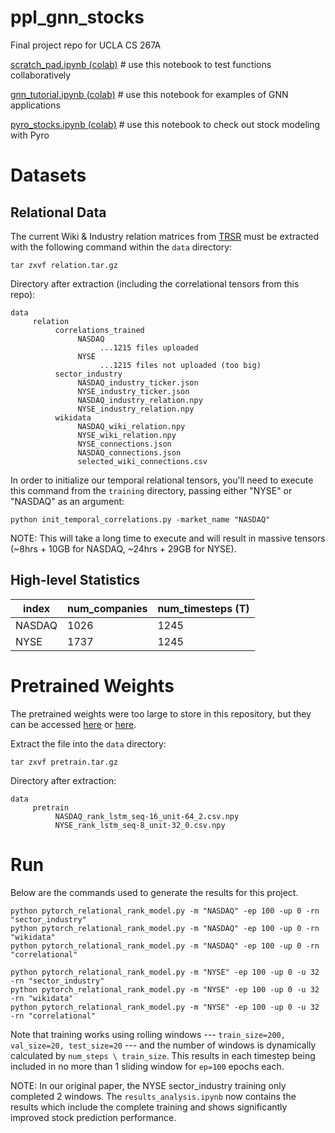 # ppl_gnn_stocks
Final project repo for UCLA CS 267A

[scratch_pad.ipynb (colab)](https://colab.research.google.com/drive/1g_qK-H78nIF5re4jgve9Zq8UoFQIG8bC?usp=sharing) # use this notebook to test functions collaboratively

[gnn_tutorial.ipynb (colab)](https://colab.research.google.com/drive/11kPl_81fmaIqoUH48Ozl3N83uXqL7xXO) # use this notebook for examples of GNN applications

[pyro_stocks.ipynb (colab)](https://colab.research.google.com/drive/1f8UDNfQdb_fGI3jcMfwl-70rRr-aSOCA#scrollTo=c20pAMkoOo1H) # use this notebook to check out stock modeling with Pyro

# Datasets

## Relational Data

The current Wiki & Industry relation matrices from [TRSR](https://github.com/fulifeng/Temporal_Relational_Stock_Ranking) must be extracted with the following command within the `data` directory:

```
tar zxvf relation.tar.gz
```
Directory after extraction (including the correlational tensors from this repo):
```
data
     relation
          correlations_trained
               NASDAQ
                    ...1215 files uploaded
               NYSE
                    ...1215 files not uploaded (too big)
          sector_industry
               NASDAQ_industry_ticker.json
               NYSE_industry_ticker.json
               NASDAQ_industry_relation.npy
               NYSE_industry_relation.npy
          wikidata
               NASDAQ_wiki_relation.npy
               NYSE_wiki_relation.npy
               NYSE_connections.json
               NASDAQ_connections.json
               selected_wiki_connections.csv
```

In order to initialize our temporal relational tensors, you'll need to execute this command from the `training` directory, passing either "NYSE" or "NASDAQ" as an argument:

```
python init_temporal_correlations.py -market_name "NASDAQ"
```

NOTE: This will take a long time to execute and will result in massive tensors (~8hrs + 10GB for NASDAQ, ~24hrs + 29GB for NYSE).

## High-level Statistics

| index  | num_companies | num_timesteps (T) | 
|--------|---------------|-------------------|
| NASDAQ | 1026          | 1245              | 
| NYSE   | 1737          | 1245              | 

# Pretrained Weights

The pretrained weights were too large to store in this repository, but they can be accessed [here](https://drive.google.com/file/d/1HpAsHH4oGdLrWeOby17pjVv3uIMe1TGh/view) or [here](https://drive.google.com/file/d/1fyNCZ62pEItTQYEBzLwsZ9ehX_-Ai3qT/view).

Extract the file into the `data` directory:

```
tar zxvf pretrain.tar.gz
```
Directory after extraction:
```
data
     pretrain
          NASDAQ_rank_lstm_seq-16_unit-64_2.csv.npy
          NYSE_rank_lstm_seq-8_unit-32_0.csv.npy
```

# Run

Below are the commands used to generate the results for this project.

```
python pytorch_relational_rank_model.py -m "NASDAQ" -ep 100 -up 0 -rn "sector_industry" 
python pytorch_relational_rank_model.py -m "NASDAQ" -ep 100 -up 0 -rn "wikidata" 
python pytorch_relational_rank_model.py -m "NASDAQ" -ep 100 -up 0 -rn "correlational" 

python pytorch_relational_rank_model.py -m "NYSE" -ep 100 -up 0 -u 32 -rn "sector_industry" 
python pytorch_relational_rank_model.py -m "NYSE" -ep 100 -up 0 -u 32 -rn "wikidata" 
python pytorch_relational_rank_model.py -m "NYSE" -ep 100 -up 0 -u 32 -rn "correlational" 
```

Note that training works using rolling windows --- `train_size=200, val_size=20, test_size=20` --- and the number of windows is dynamically calculated by `num_steps \ train_size`. This results in each timestep being included in no more than 1 sliding window for `ep=100` epochs each. 

NOTE: In our original paper, the NYSE sector_industry training only completed 2 windows. The `results_analysis.ipynb` now contains the results which include the complete training and shows significantly improved stock prediction performance. 
